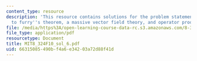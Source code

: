 ```yaml
---
content_type: resource
description: 'This resource contains solutions for the problem statements related
  to furry''s theorem, a massive vector field theory, and operator product expansions. '
file: /media/https%3A/open-learning-course-data-rc.s3.amazonaws.com/8-324-relativistic-quantum-field-theory-ii-fall-2010/66315085490bf4a6e34203a72d88f41d_MIT8_324F10_sol_6.pdf
file_type: application/pdf
resourcetype: Document
title: MIT8_324F10_sol_6.pdf
uid: 66315085-490b-f4a6-e342-03a72d88f41d
---
```

